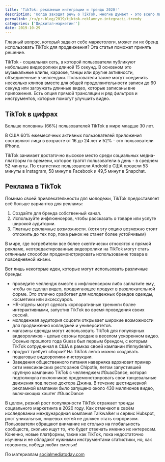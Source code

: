 ```yaml
---
title: 'TikTok: рекламные интеграции и тренды 2020!'
description: 'Когда заходит речь о TikTok, многие думают - это всего лишь приложение, в котором танцует и поёт молодежь. Возможно и так! Но, став в 2018 году самым загружаемым приложением в США, в 2019 TikTok - социальная сеть с более чем 500 миллионами активных пользователей в месяц, а значит одна из самых перспективных рекламных площадок.'
permalink: /ru/pr-blog/2019/tiktok-reklamnye-integracii-trendy
categories: ['Диджитал-маркетинг']
date: 2019-10-29
---
```


Главный вопрос, который задают себе маркетологи, может ли их бренд использовать TikTok для продвижения? Эта статья поможет принять решение.

TikTok  - социальная сеть, в которой пользователи публикуют небольшие видеоролики длиной 15 секунд. В основном это музыкальные клипы, караоке, танцы или другие активности, объединенные в челленджи. Пользователи также могут соединить несколько клипов вместе для общей продолжительности записи до 60 секунд или загружать длинные видео, которые записаны вне приложения. Есть опция прямой трансляции и ряд фильтров и инструментов, которые помогут улучшить видео.

## TikTok в цифрах

Больше половины (66%) пользователей TikTok в мире младше 30 лет.

В США 60% ежемесячных активных пользователей приложения составляют лица в возрасте от 16 до 24 лет и 52% - это пользователи iPhone.

TikTok занимает достаточно высокое место среди социальных медиа-платформ по времени, которое тратят пользователи в день - в среднем 52 минуты. По статистике пользователи Android в США провели 53 минуты в Instagram, 58 минут в Facebook и 49,5 минут в Snapchat.

## Реклама в TikTok

Помимо своей привлекательности для молодежи, TikTok предоставляет всё больше вариантов для рекламы:

1. Создайте для бренда собственный канал.
2. Используйте инфлюенсеров, чтобы рассказать о товаре или услуге широкой аудитории.
3. Платные рекламные возможности. (хотя эту опцию возможно стоит отложить до тех пор, пока рынок не станет более устойчивым)

В мире, где потребители все более скептически относятся к прямой рекламе, неотредактированные видеоролики на TikTok могут стать отличным способом продемонстрировать использование товара в повседневной жизни.

Вот лишь некоторые идеи, которые могут использовать различные бренды:

- проведите челлендж вместе с инфлюенсером либо заплатите ему, чтобы он сделал видео, продвигающее продукт в развлекательной форме. Это отлично сработает для молодежных брендов одежды, косметики или аксессуаров.
- HR-отделы могут сделать корпоративные тренинги более интерактивными, запустив TikTok во время проведения своих сессий.
- молодежная аудитория соцсети открывает широкие возможности для продвижения колледжей и университетов.
- магазины одежды могут использовать TikTok для популярных видеороликов - целые сезоны продаж в веселом ускоренном видео. Осенью прошлого года Guess был первым брендом, с которым TikTok сотрудничал в США в рамках своей кампании #inmydenim.
- продукт требует сборки? На TikTok легко можно создавать пошаговые видеоролики-инструкции.
- Заведения общественного питания наверняка вдохновит пример сети мексиканских ресторанов Chipotle, летом запустившей крупную кампанию TikTok с челленджем #GuacDance, которая подтолкнула поклонников продемонстрировать свои танцевальные движения под песню доктора Джина. В течение шестидневной рекламной кампании было запущено около 430 миллионов видео, включающих хэштег #GuacDance

В целом, резкий рост популярности TikTok отражает тренды социального маркетинга в 2020 году. Как отмечают в своём исследовании международная компания Talkwalker и сервис Hubspot, рост уникальных, нишевых сетей не должен стать сюрпризом. Пользователи обращают внимание не столько на глобальность сообществ, сколько ищут то, что будет отвечать именно их интересам. Конечно, новые платформы, такие как TikTok, пока недостаточно изучены и не обладают нужными инструментами статистики, но, как говорится, победа любит смелых!

По материалам [socialmediatoday.com](https://www.socialmediatoday.com/news/8-ways-that-brands-can-utilize-tiktok-in-their-marketing/565611/)

